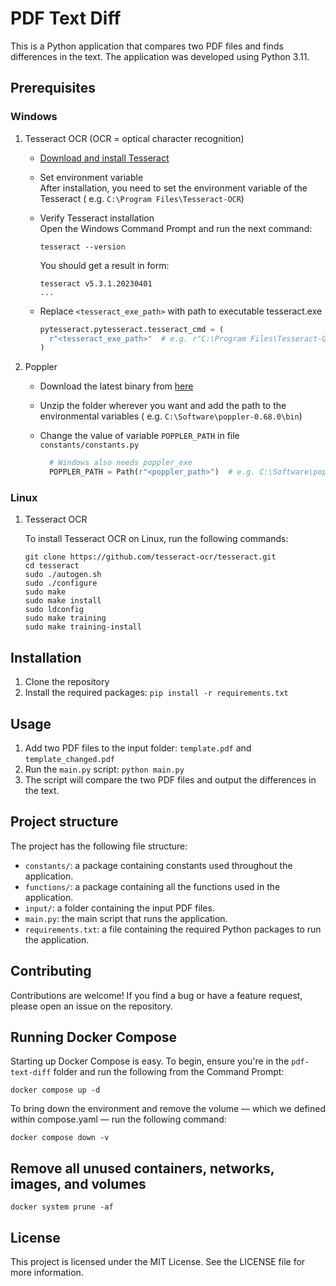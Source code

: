 # PDF Text Diff

This is a Python application that compares two PDF files and finds differences in the text. The application was
developed using Python 3.11.

## Prerequisites

### Windows

1. Tesseract OCR (OCR = optical character recognition)
    - [Download and install Tesseract](https://github.com/UB-Mannheim/tesseract/wiki#tesseract-installer-for-windows)
    - Set environment variable  
      After installation, you need to set the environment variable of the Tesseract (
      e.g. `C:\Program Files\Tesseract-OCR`)
    - Verify Tesseract installation  
      Open the Windows Command Prompt and run the next command:

      ```commandline
      tesseract --version
      ```

      You should get a result in form:

      ```commandline
      tesseract v5.3.1.20230401
      ...
      ```

    - Replace `<tesseract_exe_path>` with path to executable tesseract.exe

      ```python
      pytesseract.pytesseract.tesseract_cmd = (
        r"<tesseract_exe_path>"  # e.g. r"C:\Program Files\Tesseract-OCR\tesseract.exe"
      )
      ```

2. Poppler
    - Download the latest binary from [here](https://blog.alivate.com.au/poppler-windows/)
    - Unzip the folder wherever you want and add the path to the environmental variables (
      e.g. `C:\Software\poppler-0.68.0\bin`)
    - Change the value of variable `POPPLER_PATH` in file `constants/constants.py`

      ```python
        # Windows also needs poppler_exe
        POPPLER_PATH = Path(r"<poppler_path>")  # e.g. C:\Software\poppler-0.68.0\bin
      ```

### Linux

1. Tesseract OCR

   To install Tesseract OCR on Linux, run the following commands:

    ```commandline
    git clone https://github.com/tesseract-ocr/tesseract.git
    cd tesseract
    sudo ./autogen.sh
    sudo ./configure
    sudo make
    sudo make install
    sudo ldconfig
    sudo make training
    sudo make training-install
    ```

## Installation

1. Clone the repository
2. Install the required packages: `pip install -r requirements.txt`

## Usage

1. Add two PDF files to the input folder: `template.pdf` and `template_changed.pdf`
2. Run the `main.py` script: `python main.py`
3. The script will compare the two PDF files and output the differences in the text.

## Project structure

The project has the following file structure:

- `constants/`: a package containing constants used throughout the application.
- `functions/`: a package containing all the functions used in the application.
- `input/`: a folder containing the input PDF files.
- `main.py`: the main script that runs the application.
- `requirements.txt`: a file containing the required Python packages to run the application.

## Contributing

Contributions are welcome! If you find a bug or have a feature request, please open an issue on the repository.

## Running Docker Compose

Starting up Docker Compose is easy. To begin, ensure you're in the `pdf-text-diff` folder and run the following from the
Command Prompt:

```commandline
docker compose up -d
```

To bring down the environment and remove the volume — which we defined within compose.yaml — run the following command:

```commandline
docker compose down -v
```

## Remove all unused containers, networks, images, and volumes

```commandline
docker system prune -af
```

## License

This project is licensed under the MIT License. See the LICENSE file for more information.
